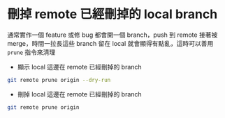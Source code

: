 # 刪掉 remote 已經刪掉的 local branch

通常實作一個 feature 或修 bug 都會開一個 branch，push 到 remote 接著被 merge，時間一拉長這些 branch 留在 local 就會顯得有點亂，這時可以善用 `prune` 指令來清理

- 顯示 local 這邊在 remote 已經刪掉的 branch

```bash
git remote prune origin --dry-run
```

- 刪掉 local 這邊在 remote 已經刪掉的 branch

```bash
git remote prune origin
```
